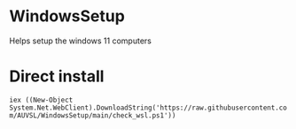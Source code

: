 # WindowsSetup
Helps setup the windows 11 computers

# Direct install 

`iex ((New-Object System.Net.WebClient).DownloadString('https://raw.githubusercontent.com/AUVSL/WindowsSetup/main/check_wsl.ps1'))`
